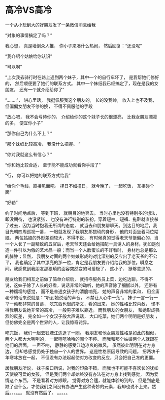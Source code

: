 # 高冷VS高冷

一个从小玩到大的好朋友发了一条微信消息给我

“对象的事情搞定了吗？”

我心想， 真是墙倒众人推， 你小子来凑什么热闹， 然后回复：“还没呢”

“我介绍个姑娘给你认识”

“可以啊”

“上次我去骑行时在路上遇到两个妹子，其中一个的自行车坏了， 是我帮她们修好的， 然后顺便要了她们的联系方式。 其中一个妹纸我已经搞定了，现在是我的女朋友， 还有一个就介绍给你了”

“……..”， 讲心里话， 我挺佩服我这个朋友的， 长的没我帅， 收入上也不及我， 但偏偏女朋友不停的换， 不得不佩服他的手段

“放心吧， 我不会亏待你的， 介绍给你的这个妹子长的很漂亮， 比我女朋友漂亮的多， 便宜你小子”

“那你自己为什么不上？”

“那个妹纸比较高冷， 我没什么把握。 ”

“你对我就这么有信心？”

“你和她比较合适， 至于能不能成功就看你手段了”

“行， 你可以把她的联系方式给我”

“给你个毛线，直接见面吧。 择日不如撞日， 就今晚了， 一起吃饭， 互相碰个面”

“好勒”

约了时间地点后， 等到下班， 就朝目的地奔去。 当时心里也没有特别多的想法， 即没期待， 也没紧张， 也没有进行特别的装扮，穿着短袖、短裤、拖鞋就直接杀了过去，因为当时抱着无所谓的态度， 就当去和朋友聊聊天。到达目的地后，我目光朝四周巡视一番， 一眼就发现了我朋友那猥琐的身形， 他的对面坐着两位姑娘。 两位姑娘的外形差距较大，不得不说， 有时候真的觉得老天爷挺偏心的，当一个人长了一副精致的五官后，老天爷天还会给她搭配一具诱人的身材，犹如是创造一件引以为傲的艺术品一般；而当一个人脸蛋长的不好看时， 身材也总是那么的臃肿；显然， 我朋友对面的两个姑娘形成的对比深刻的反应出了老天爷的不公平， 我也确定了其中漂亮的那一位，肯定是我朋友要介绍给我的那位。瞬息之间，我感觉到我朋友那猥琐的面容突然变的可爱极了， 这小子， 挺够意思的。 

朋友给我们相互之前做了简单介绍后， 就招呼服务员上菜，边吃边聊。不得不说，这妹子除了人长的好看，说话非常的动听，她的声音除了细腻以外， 还带有一种糯糯的感觉， 而不是普通女孩子的清脆响亮， 她的声音非常的柔和， 用金庸老爷的话来说就是：“听到她说话的声音， 不禁让人心中一荡”。 妹子一言一行一举一动都非常的含蓄， 吃东西也很的斯文，看的出来， 她的性格比较内敛， 怪不得我朋友说她非常的高冷， 一般男子难以靠近。 而我朋友的女朋友， 和她形成强烈的反差， 完全如一个女汉子般大声说话， 大口吃菜，她们两个明明是好朋友 ， 但仿佛完全是两个世界的人，让我惊奇诧异。

吃完饭， 我们一起去钱塘江边逛了一圈。 我朋友和他女朋友性格是如此的相似， 两个人都大大咧咧的， 一起嘻嘻哈哈的闹个不停。 而我和那个姑娘两个人就跟在他们的后面， 一声不响， 静静的感受江边凉爽的微风， 虽然彼此明明在对方身边， 但却总感觉仍处于独自一个人的世界。 这是性格原因导致的问题， 把两块千年寒冰放在一起， 不但没有办法起起使对方改变的反应，只会把自己冻的更僵。

居我朋友所说， 妹子亲口所说，对我的印象不错， 而我也不可能不喜欢长的犹如天使般可爱的女孩， 但是我们两个却始终没有办法在对方身上找到感觉， 因为爱情这个东西， 不是看着对方顺眼， 觉得对方合适，就能体验的到的， 但是到底是缺了点什么，才使我们之间没有办法产生这种奇妙的元素，我却也说不上来。然后。。。。。。 就没有然后了。 。。。。。
